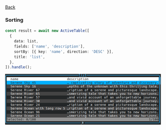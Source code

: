 [Back](../../README.md)

### Sorting

```typescript
const result = await new ActiveTable([
  {
    data: list,
    fields: ['name', 'description'],
    sortBy: [{ key: 'name', direction: 'DESC' }],
    title: 'list',
  },
]).handle();
```

![sorting](./../../assets/sorting.png)
